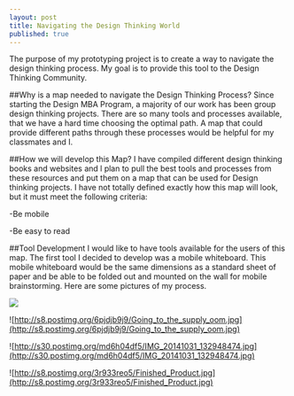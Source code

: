 ```yaml
---
layout: post
title: Navigating the Design Thinking World
published: true
---
```


The purpose of my prototyping project is to create a way to navigate the design thinking process. My goal is  to provide this tool to the Design Thinking Community.



##Why is a map needed to navigate the Design Thinking Process?
Since starting the Design MBA Program, a majority of our work has been group design thinking projects. There are so many tools and processes available, that we have a hard time choosing the optimal path. A map that could provide different paths through these processes would be helpful for my classmates and I.



##How we will develop this Map?
I have compiled different design thinking books and websites and l plan to pull the best tools and processes from these resources and put them on a map that can be used for Design thinking projects. I have not totally defined exactly how this map will look, but it must meet the following criteria:



-Be mobile


-Be easy to read



##Tool Development
I would like to have tools available for the users of this map. The first tool I decided to develop was a mobile whiteboard. This mobile whiteboard would be the same dimensions as a standard sheet of paper and be able to be folded out and mounted on the wall for mobile brainstorming. Here are some pictures of my process.






![](/)


![http://s8.postimg.org/6pjdjb9j9/Going_to_the_supply_oom.jpg](http://s8.postimg.org/6pjdjb9j9/Going_to_the_supply_oom.jpg)

![http://s30.postimg.org/md6h04df5/IMG_20141031_132948474.jpg](http://s30.postimg.org/md6h04df5/IMG_20141031_132948474.jpg)

![http://s8.postimg.org/3r933reo5/Finished_Product.jpg](http://s8.postimg.org/3r933reo5/Finished_Product.jpg)